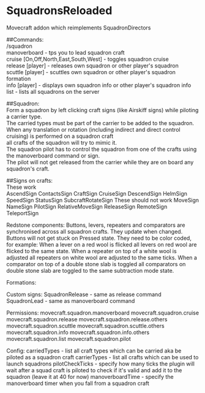 # SquadronsReloaded
Movecraft addon which reimplements SquadronDirectors  
  
##Commands:  
/squadron  
 manoverboard - tps you to lead squadron craft  
 cruise [On,Off,North,East,South,West] - toggles squadron cruise  
 release [player] - releases own squadron or other player's squadron  
 scuttle [player] - scuttles own squadron or other player's squadron  
 formation  
 info [player] - displays own squadron info or other player's squadron info  
 list - lists all squadrons on the server  
  
##Squadron:  
 Form a squadron by left clicking craft signs (like Airskiff signs) while piloting a carrier type.  
 The carried types must be part of the carrier to be added to the squadron.  
 When any translation or rotation (including indirect and direct control cruising) is performed on a squadron craft  
all crafts of the squadron will try to mimic it.  
 The squadron pilot has to control the squadron from one of the crafts using the manoverboard command or sign.  
 The pilot will not get released from the carrier while they are on board any squadron's craft.  
  
##Signs on crafts:  
 These work  
  AscendSign
  ContactsSign
  CraftSign
  CruiseSign
  DescendSign
  HelmSign
  SpeedSign
  StatusSign
  SubcraftRotateSign
 These should not work
  MoveSign
  NameSign
  PilotSign
  RelativeMoveSign
  ReleaseSign
  RemoteSign
  TeleportSign

Redstone components:
 Buttons, levers, repeaters and comparators are synchronised across all squadron crafts.
 They update when changed.
 Buttons will not get stuck on Pressed state.
 They need to be color coded, for example:
  When a lever on a red wool is flicked all levers on red wool are flicked to the same state.
  When a repeater on top of a white wool is adjusted all repeaters on white wool are adjusted to the same ticks.
  When a comparator on top of a double stone slab is toggled all comparators on double stone slab are toggled to the same subtraction mode state.

Formations:

Custom signs:
 SquadronRelease - same as release command
 SquadronLead - same as manoverboard command

Permissions:
 movecraft.squadron.manoverboard
 movecraft.squadron.cruise
 movecraft.squadron.release
 movecraft.squadron.release.others
 movecraft.squadron.scuttle
 movecraft.squadron.scuttle.others
 movecraft.squadron.info
 movecraft.squadron.info.others
 movecraft.squadron.list
 movecraft.squadron.pilot

Config:
 carriedTypes - list all craft types which can be carried aka be piloted as a squadron craft
 carrierTypes - list all crafts which can be used to launch squadrons
 pilotCheckTicks - specify how many ticks the plugin will wait after a squad craft is piloted to check if it's valid and add it to the squadron (leave it at 40 for now)
 manoverboardTime - specify the manoverboard timer when you fall from a squadron craft
